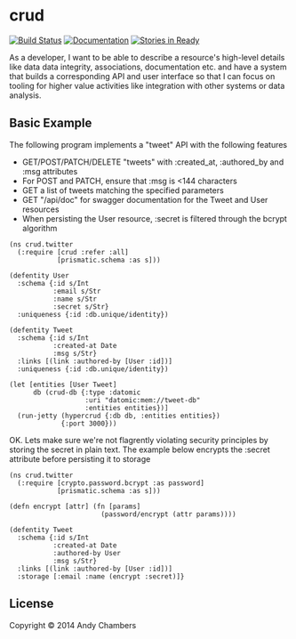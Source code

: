 # crud

[![Build Status](https://img.shields.io/travis/cddr/crud/master.svg)](https://travis-ci.org/cddr/crud)
[![Documentation](http://img.shields.io/badge/documentation-latest-green.svg)](https://cddr.github.io/crud/uberdoc.html)
[![Stories in Ready](https://badge.waffle.io/cddr/crud.png?label=ready&title=Ready)](https://waffle.io/cddr/crud)

As a developer, I want to be able to describe a resource's high-level details
like data data integrity, associations, documentation etc. and have a system
that builds a corresponding API and user interface so that I can focus on tooling
for higher value activities like integration with other systems or data analysis.

## Basic Example

The following program implements a "tweet" API with the following features

 * GET/POST/PATCH/DELETE "tweets" with :created_at, :authored_by and :msg attributes
 * For POST and PATCH, ensure that :msg is <144 characters 
 * GET a list of tweets matching the specified parameters
 * GET "/api/doc" for swagger documentation for the Tweet and User resources
 * When persisting the User resource, :secret is filtered through the bcrypt algorithm

```
(ns crud.twitter
  (:require [crud :refer :all]
            [prismatic.schema :as s]))

(defentity User
  :schema {:id s/Int
           :email s/Str
           :name s/Str
           :secret s/Str}
  :uniqueness {:id :db.unique/identity})

(defentity Tweet
  :schema {:id s/Int
           :created-at Date
           :msg s/Str}
  :links [(link :authored-by [User :id])]
  :uniqueness {:id :db.unique/identity})

(let [entities [User Tweet]
      db (crud-db {:type :datomic
                   :uri "datomic:mem://tweet-db"
                   :entities entities})]
  (run-jetty (hypercrud {:db db, :entities entities})
             {:port 3000}))
```

OK. Lets make sure we're not flagrently violating security principles
by storing the secret in plain text. The example below encrypts the
:secret attribute before persisting it to storage

```
(ns crud.twitter
  (:require [crypto.password.bcrypt :as password]
            [prismatic.schema :as s]))

(defn encrypt [attr] (fn [params]
                       (password/encrypt (attr params))))

(defentity Tweet
  :schema {:id s/Int
           :created-at Date
           :authored-by User
           :msg s/Str}
  :links [(link :authored-by [User :id])]
  :storage [:email :name (encrypt :secret)]}
```
## License

Copyright © 2014 Andy Chambers
